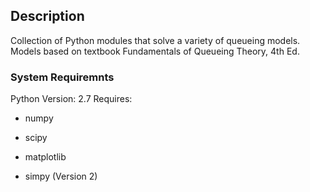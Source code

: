 ## Description

Collection of Python modules that solve a variety of queueing models.  Models based on textbook Fundamentals of Queueing Theory, 4th Ed.

### System Requiremnts

Python Version: 2.7
Requires:
* numpy

* scipy

* matplotlib

* simpy (Version 2)
